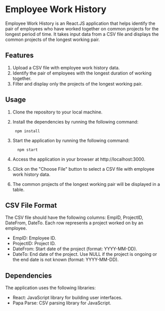 # Employee Work History

Employee Work History is an React.JS application that helps identify the pair of employees who have worked together on common projects for the longest period of time. It takes input data from a CSV file and displays the common projects of the longest working pair.


## Features

  1. Upload a CSV file with employee work history data.
  2. Identify the pair of employees with the longest duration of working together.
  3. Filter and display only the projects of the longest working pair.
    
## Usage

  1. Clone the repository to your local machine.
  2. Install the dependencies by running the following command:

          npm install

 3. Start the application by running the following command:
    
          npm start

  4. Access the application in your browser at http://localhost:3000.
  5. Click on the "Choose File" button to select a CSV file with employee work history data.
  6. The common projects of the longest working pair will be displayed in a table.

## CSV File Format

The CSV file should have the following columns: EmpID, ProjectID, DateFrom, DateTo. Each row represents a project worked on by an employee.

   * EmpID: Employee ID.
   * ProjectID: Project ID.
   * DateFrom: Start date of the project (format: YYYY-MM-DD).
   * DateTo: End date of the project. Use NULL if the project is ongoing or the end date is not known (format: YYYY-MM-DD).

## Dependencies

The application uses the following libraries:

   * React: JavaScript library for building user interfaces.
   * Papa Parse: CSV parsing library for JavaScript.
